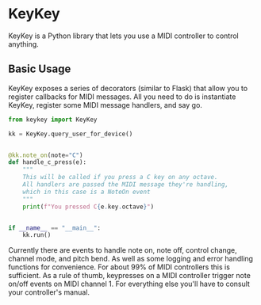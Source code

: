 KeyKey
===

KeyKey is a Python library that lets you use a MIDI controller to control anything.

## Basic Usage

KeyKey exposes a series of decorators (similar to Flask) that allow you to register
callbacks for MIDI messages. All you need to do is instantiate KeyKey, register some
MIDI message handlers, and say go.

```python
from keykey import KeyKey

kk = KeyKey.query_user_for_device()


@kk.note_on(note="C")
def handle_c_press(e):
    """
    This will be called if you press a C key on any octave.
    All handlers are passed the MIDI message they're handling,
    which in this case is a NoteOn event
    """
    print(f"You pressed C{e.key.octave}")


if __name__ == "__main__":
    kk.run()
```

Currently there are events to handle note on, note off, control change,
channel mode, and pitch bend. As well as some logging and error handling
functions for convenience. For about 99% of MIDI controllers this is 
sufficient. As a rule of thumb, keypresses on a MIDI controller trigger
note on/off events on MIDI channel 1. For everything else you'll have to
consult your controller's manual.


